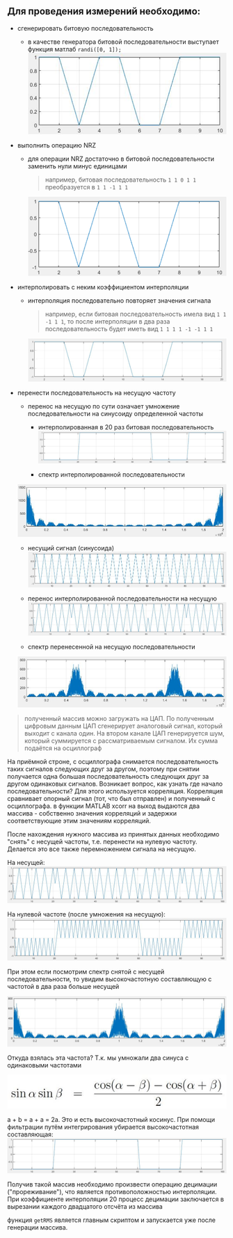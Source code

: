 ## Для проведения измерений необходимо:
* сгенерировать битовую последовательность
  - в качестве генератора битовой последовательности выступает функция матлаб `randi([0, 1]);`
    ![random bit sequence](img/bitseq.JPG)
* выполнить операцию NRZ
  - для операции NRZ достаточно в битовой последовательности заменить нули минус единицами
    > например, битовая последовательность `1 1 0 1 1` преобразуется в `1 1 -1 1 1`
  
    ![NRZ bit sequence](img/NRZ1.PNG)
* интерполировать с неким коэффициентом интерполяции
  - интерполяция последовательно повторяет значения сигнала 
    > например, если битовая последовательность имела вид `1 1 -1 1 1`, то после интерполяции
    > в два раза последовательность будет иметь вид `1 1 1 1 -1 -1 1 1`

    ![NRZ bit sequence](img/InterpNRZ.JPG)
* перенести последовательность на несущую частоту
  - перенос на несущую по сути означает умножение последовательности на синусоиду определенной частоты
    - интерполированная в 20 раз битовая последовательность
  ![NRZ bit sequence](img/InterpNRZ3.JPG)
    
    - спектр интерполированной последовательности

  ![NRZ bit sequence](img/spectrumZeroFreq.JPG)
  
    - несущий сигнал (синусоида)
  ![NRZ bit sequence](img/sigCarr.JPG)
    - перенос интерполированной последовательности на несущую
  ![NRZ bit sequence](img/interpANDcarr.JPG)
  
    - спектр перенесенной на несущую последовательности

  ![NRZ bit sequence](img/spectrumCarrFreq.JPG)
> полученный массив можно загружать на ЦАП. По полученным цифровым данным ЦАП сгенерирует аналоговый сигнал, который
> выходит с канала один. На втором канале ЦАП генерируется шум, который суммируется с рассматриваемым сигналом. Их сумма
> подаётся на осциллограф


На приёмной строне, с осциллографа снимается последовательность таких сигналов следующих друг за другом, поэтому
при снятии получается одна большая последовательность следующих друг за другом одинаковых сигналов. Возникает вопрос, как узнать
где начало последовательности? Для этого используется корреляция. Корреляция сравнивает опорный сигнал (тот, что был отправлен) и
полученный с осциллографа. в функции MATLAB xcorr на выход выдаются два массива - собственно значения корреляций и задержки
соответствующие этим значениям корреляций.

После нахождения нужного массива из принятых данных необходимо "снять" с несущей частоты, т.е. перенести на нулевую частоту.
Делается это все также перемножением сигнала на несущую.

На несущей:
  ![NRZ bit sequence](img/interpANDcarr.JPG)

На нулевой частоте (после умножения на несущую):
![NRZ bit sequence](img/zeroFreq.JPG)

При этом если посмотрим спектр снятой с несущей последовательности, то увидим высокочастотную составляющую
с частотой в два раза больше несущей

![NRZ bit sequence](img/spectrumZeroFreqWithHighFreq.JPG)

Откуда взялась эта частота? Т.к. мы умножали два синуса с одинаковыми частотами

![NRZ bit sequence](img/sineMultFormula.JPG)

a + b = a + a = 2a. Это и есть высокочастотный косинус. При помощи фильтрации путём интегрирования убирается высокочастотная составляющая:
![NRZ bit sequence](img/afterFiltering.JPG)

Получив такой массив необходимо произвести операцию децимации ("прореживание"), что является противоположностью
интерполяции. При коэффициенте интерполяции 20 процесс децимации заключается в вырезании каждого двадцатого отсчёта 
из массива

функция `getRMS` является главным скриптом и запускается уже после генерации массива.


